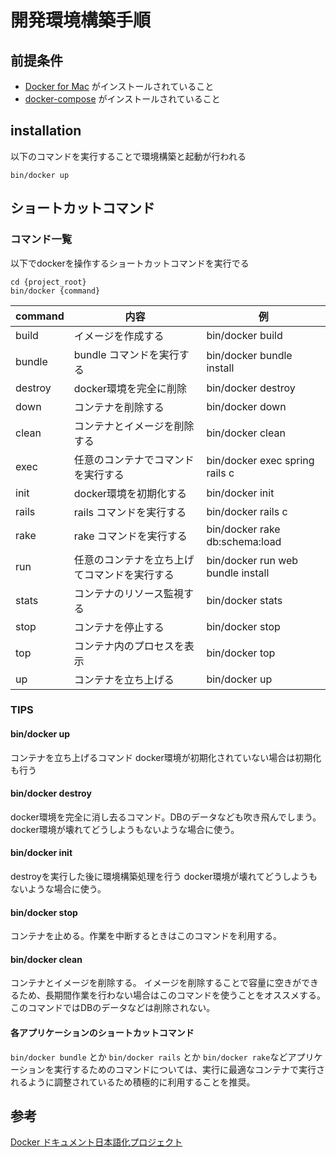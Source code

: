 # 開発環境構築手順
## 前提条件
- [Docker for Mac](https://docs.docker.com/docker-for-mac/install/) がインストールされていること
- [docker-compose](https://docs.docker.com/compose/install/) がインストールされていること

## installation
以下のコマンドを実行することで環境構築と起動が行われる
```
bin/docker up
```

## ショートカットコマンド

### コマンド一覧
以下でdockerを操作するショートカットコマンドを実行でる
```
cd {project_root}
bin/docker {command}
```

| command | 内容 | 例 |
| --- | --- | --- |
| build | イメージを作成する | bin/docker build |
| bundle | bundle コマンドを実行する | bin/docker bundle install |
| destroy | docker環境を完全に削除 | bin/docker destroy |
| down | コンテナを削除する | bin/docker down |
| clean | コンテナとイメージを削除する | bin/docker clean |
| exec | 任意のコンテナでコマンドを実行する | bin/docker exec spring rails c |
| init | docker環境を初期化する | bin/docker init |
| rails | rails コマンドを実行する | bin/docker rails c |
| rake | rake コマンドを実行する | bin/docker rake db:schema:load |
| run | 任意のコンテナを立ち上げてコマンドを実行する | bin/docker run web bundle install |
| stats | コンテナのリソース監視する  | bin/docker stats |
| stop | コンテナを停止する  | bin/docker stop |
| top | コンテナ内のプロセスを表示  | bin/docker top |
| up | コンテナを立ち上げる | bin/docker up |

### TIPS

#### bin/docker up
コンテナを立ち上げるコマンド
docker環境が初期化されていない場合は初期化も行う

#### bin/docker destroy
docker環境を完全に消し去るコマンド。DBのデータなども吹き飛んでしまう。
docker環境が壊れてどうしようもないような場合に使う。

#### bin/docker init
destroyを実行した後に環境構築処理を行う
docker環境が壊れてどうしようもないような場合に使う。

#### bin/docker stop
コンテナを止める。作業を中断するときはこのコマンドを利用する。

#### bin/docker clean
コンテナとイメージを削除する。
イメージを削除することで容量に空きができるため、長期間作業を行わない場合はこのコマンドを使うことをオススメする。
このコマンドではDBのデータなどは削除されない。

#### 各アプリケーションのショートカットコマンド
`bin/docker bundle` とか `bin/docker rails` とか `bin/docker rake`などアプリケーションを実行するためのコマンドについては、実行に最適なコンテナで実行されるように調整されているため積極的に利用することを推奨。

## 参考
[Docker ドキュメント日本語化プロジェクト](http://docs.docker.jp/)